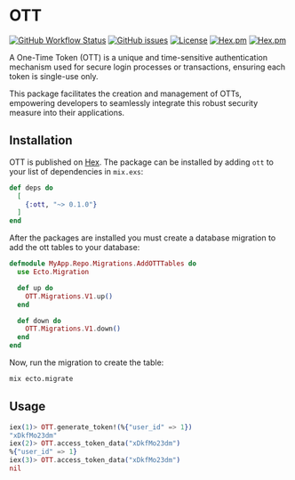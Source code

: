 # OTT

[![GitHub Workflow Status](https://img.shields.io/github/workflow/status/elielhaouzi/ott/CI?cacheSeconds=3600&style=flat-square)](https://github.com/elielhaouzi/ott/actions) [![GitHub issues](https://img.shields.io/github/issues-raw/elielhaouzi/ott?style=flat-square&cacheSeconds=3600)](https://github.com/elielhaouzi/ott/issues) [![License](https://img.shields.io/badge/license-MIT-brightgreen.svg?cacheSeconds=3600?style=flat-square)](http://opensource.org/licenses/MIT) [![Hex.pm](https://img.shields.io/hexpm/v/ott?style=flat-square)](https://hex.pm/packages/ott) [![Hex.pm](https://img.shields.io/hexpm/dt/ott?style=flat-square)](https://hex.pm/packages/ott)

A One-Time Token (OTT) is a unique and time-sensitive authentication mechanism used for secure login processes or transactions, ensuring each token is single-use only.

This package facilitates the creation and management of OTTs, empowering developers to seamlessly integrate this robust security measure into their applications.

## Installation

OTT is published on [Hex](https://hex.pm/packages/ott). The package can be installed by adding `ott` to your list of dependencies in `mix.exs`:

```elixir
def deps do
  [
    {:ott, "~> 0.1.0"}
  ]
end
```

After the packages are installed you must create a database migration to add the ott tables to your database:

```elixir
defmodule MyApp.Repo.Migrations.AddOTTTables do
  use Ecto.Migration

  def up do
    OTT.Migrations.V1.up()
  end

  def down do
    OTT.Migrations.V1.down()
  end
end
```

Now, run the migration to create the table:

```sh
mix ecto.migrate
```

## Usage

```elixir
iex(1)> OTT.generate_token!(%{"user_id" => 1})
"xDkfMo23dm"
iex(2)> OTT.access_token_data("xDkfMo23dm")
%{"user_id" => 1}
iex(3)> OTT.access_token_data("xDkfMo23dm")
nil
```
